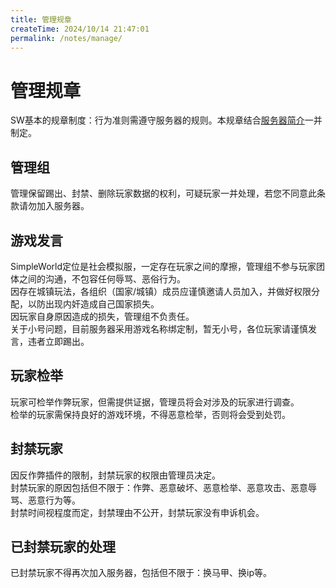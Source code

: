 ```yaml
---
title: 管理规章
createTime: 2024/10/14 21:47:01
permalink: /notes/manage/
---
```


# 管理规章

SW基本的规章制度：行为准则需遵守服务器的规则。本规章结合[服务器简介](/note/desc)一并制定。<br>

## 管理组

管理保留踢出、封禁、删除玩家数据的权利，可疑玩家一并处理，若您不同意此条款请勿加入服务器。<br>

## 游戏发言

SimpleWorld定位是社会模拟服，一定存在玩家之间的摩擦，管理组不参与玩家团体之间的沟通，不包容任何辱骂、恶俗行为。<br>
因存在城镇玩法，各组织（国家/城镇）成员应谨慎邀请人员加入，并做好权限分配，以防出现内奸造成自己国家损失。<br>
因玩家自身原因造成的损失，管理组不负责任。<br>
关于小号问题，目前服务器采用游戏名称绑定制，暂无小号，各位玩家请谨慎发言，违者立即踢出。<br>

## 玩家检举

玩家可检举作弊玩家，但需提供证据，管理员将会对涉及的玩家进行调查。<br>
检举的玩家需保持良好的游戏环境，不得恶意检举，否则将会受到处罚。<br>

## 封禁玩家

因反作弊插件的限制，封禁玩家的权限由管理员决定。<br>
封禁玩家的原因包括但不限于：作弊、恶意破坏、恶意检举、恶意攻击、恶意辱骂、恶意行为等。<br>
封禁时间视程度而定，封禁理由不公开，封禁玩家没有申诉机会。<br>

## 已封禁玩家的处理

已封禁玩家不得再次加入服务器，包括但不限于：换马甲、换ip等。<br>